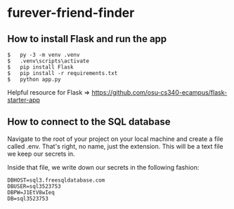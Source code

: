 # furever-friend-finder

## How to install Flask and run the app
```
$   py -3 -m venv .venv
$   .venv\scripts\activate
$   pip install Flask
$   pip install -r requirements.txt
$   python app.py
```
Helpful resource for Flask => https://github.com/osu-cs340-ecampus/flask-starter-app

## How to connect to the SQL database
Navigate to the root of your project on your local machine and create a file called .env. That's right, no name, just the extension. This will be a text file we keep our secrets in.

Inside that file, we write down our secrets in the following fashion:
```
DBHOST=sql3.freesqldatabase.com
DBUSER=sql3523753             
DBPW=J1EtV8wIeq
DB=sql3523753
```

